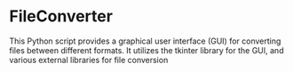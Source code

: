 # FileConverter
This Python script provides a graphical user interface (GUI) for converting files between different formats. It utilizes the tkinter library for the GUI, and various external libraries for file conversion
